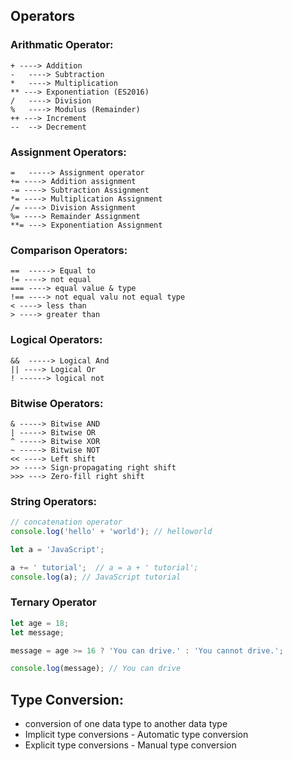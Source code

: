 ## Operators
### Arithmatic Operator:
```
+ ---->	Addition
-	----> Subtraction
*	----> Multiplication
** --->	Exponentiation (ES2016)
/	----> Division
%	----> Modulus (Remainder)
++ --->	Increment
--	--> Decrement
```
### Assignment Operators:
```
=	-----> Assignment operator	
+= ----> Addition assignment	
-= ----> Subtraction Assignment	
*= ----> Multiplication Assignment	
/= ----> Division Assignment	
%= ----> Remainder Assignment	
**= ---> Exponentiation Assignment
```
### Comparison Operators:
```
==	-----> Equal to
!= ----> not equal
=== ----> equal value & type
!== ----> not equal valu not equal type
< ----> less than
> ----> greater than	
```
### Logical Operators:
```
&&	-----> Logical And
|| ----> Logical Or
! ------> logical not
```
### Bitwise Operators:
```
& -----> Bitwise AND
| -----> Bitwise OR
^ -----> Bitwise XOR
~ -----> Bitwise NOT
<< ----> Left shift
>> ----> Sign-propagating right shift
>>> ---> Zero-fill right shift
```
### String Operators:
```javascript
// concatenation operator
console.log('hello' + 'world'); // helloworld

let a = 'JavaScript';

a += ' tutorial';  // a = a + ' tutorial';
console.log(a); // JavaScript tutorial
```
### Ternary Operator
```javascript
let age = 18;
let message;

message = age >= 16 ? 'You can drive.' : 'You cannot drive.';

console.log(message); // You can drive
```
## Type Conversion:
* conversion of one data type to another data type
* Implicit type conversions - Automatic type conversion
* Explicit type conversions - Manual type conversion
